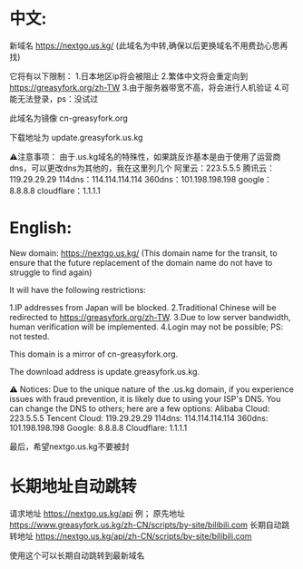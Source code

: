# 中文:

新域名 https://nextgo.us.kg/ (此域名为中转,确保以后更换域名不用费劲心思再找)

它将有以下限制：
1.日本地区ip将会被阻止
2.繁体中文将会重定向到 https://greasyfork.org/zh-TW
3.由于服务器带宽不高，将会进行人机验证
4.可能无法登录，ps：没试过

此域名为镜像 cn-greasyfork.org

下载地址为 update.greasyfork.us.kg

⚠️注意事项：
由于.us.kg域名的特殊性，如果跳反诈基本是由于使用了运营商dns，可以更改dns为其他的，我在这里列几个
阿里云：223.5.5.5
腾讯云：119.29.29.29
114dns：114.114.114.114
360dns：101.198.198.198
google：8.8.8.8
cloudflare：1.1.1.1

# English:

New domain: https://nextgo.us.kg/  (This domain name for the transit, to ensure that the future replacement of the domain name do not have to struggle to find again)

It will have the following restrictions:

1.IP addresses from Japan will be blocked.
2.Traditional Chinese will be redirected to https://greasyfork.org/zh-TW.
3.Due to low server bandwidth, human verification will be implemented.
4.Login may not be possible; PS: not tested.

This domain is a mirror of cn-greasyfork.org.

The download address is update.greasyfork.us.kg.

⚠️ Notices:
Due to the unique nature of the .us.kg domain, if you experience issues with fraud prevention, it is likely due to using your ISP's DNS. You can change the DNS to others; here are a few options:
Alibaba Cloud: 223.5.5.5
Tencent Cloud: 119.29.29.29
114dns: 114.114.114.114
360dns: 101.198.198.198
Google: 8.8.8.8
Cloudflare: 1.1.1.1

最后，希望nextgo.us.kg不要被封

# 长期地址自动跳转

请求地址 https://nextgo.us.kg/api
例；
原先地址   https://www.greasyfork.us.kg/zh-CN/scripts/by-site/bilibili.com
长期自动跳转地址  https://nextgo.us.kg/api/zh-CN/scripts/by-site/bilibili.com

使用这个可以长期自动跳转到最新域名
